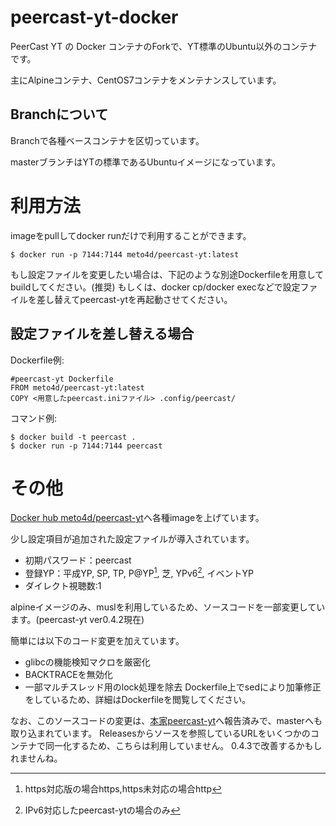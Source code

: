 # peercast-yt-docker

PeerCast YT の Docker コンテナのForkで、YT標準のUbuntu以外のコンテナです。

主にAlpineコンテナ、CentOS7コンテナをメンテナンスしています。

## Branchについて

Branchで各種ベースコンテナを区切っています。

masterブランチはYTの標準であるUbuntuイメージになっています。

# 利用方法

imageをpullしてdocker runだけで利用することができます。

    $ docker run -p 7144:7144 meto4d/peercast-yt:latest

もし設定ファイルを変更したい場合は、下記のような別途Dockerfileを用意してbuildしてください。(推奨)
もしくは、docker cp/docker execなどで設定ファイルを差し替えてpeercast-ytを再起動させてください。

## 設定ファイルを差し替える場合
Dockerfile例:

    #peercast-yt Dockerfile
    FROM meto4d/peercast-yt:latest
    COPY <用意したpeercast.iniファイル> .config/peercast/

コマンド例:

    $ docker build -t peercast .
    $ docker run -p 7144:7144 peercast



# その他

[Docker hub meto4d/peercast-yt](https://hub.docker.com/repository/docker/meto4d/peercast-yt/)へ各種imageを上げています。

少し設定項目が追加された設定ファイルが導入されています。
- 初期パスワード：peercast
- 登録YP：平成YP, SP, TP, P@YP[^P@YP], 芝, YPv6[^YPv6], イベントYP
- ダイレクト視聴数:1

[^P@YP]:https対応版の場合https,https未対応の場合http
[^YPv6]:IPv6対応したpeercast-ytの場合のみ

alpineイメージのみ、muslを利用しているため、ソースコードを一部変更しています。(peercast-yt ver0.4.2現在)

簡単には以下のコード変更を加えています。
- glibcの機能検知マクロを厳密化
- BACKTRACEを無効化
- 一部マルチスレッド用のlock処理を除去
Dockerfile上でsedにより加筆修正をしているため、詳細はDockerfileを閲覧してください。

なお、このソースコードの変更は、[本家peercast-yt](https://github.com/plonk/peercast-yt/)へ報告済みで、masterへも取り込まれています。
Releasesからソースを参照しているURLをいくつかのコンテナで同一化するため、こちらは利用していません。
0.4.3で改善するかもしれませんね。

